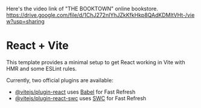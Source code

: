 Here's the video link of "THE BOOKTOWN" online bookstore.
https://drive.google.com/file/d/1ChJ272nIYhJZkKfkHkp8QAdKDMItVHt-/view?usp=sharing



# React + Vite

This template provides a minimal setup to get React working in Vite with HMR and some ESLint rules.

Currently, two official plugins are available:

- [@vitejs/plugin-react](https://github.com/vitejs/vite-plugin-react/blob/main/packages/plugin-react/README.md) uses [Babel](https://babeljs.io/) for Fast Refresh
- [@vitejs/plugin-react-swc](https://github.com/vitejs/vite-plugin-react-swc) uses [SWC](https://swc.rs/) for Fast Refresh
